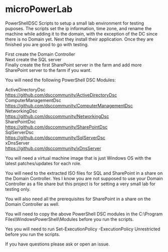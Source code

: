 # microPowerLab
PowerShellDSC Scripts to setup a small lab environment for testing puposes.
The scripts set the ip information, time zone, and rename the machine while adding it to the domain, with the exception of the DC since there is no Domain yet. Next they install their application. Once they are finished you are good to go with testing.

First create the Domain Controller<br>
Next create the SQL server<br>
Finally create the first SharePoint server in the farm and add more SharePoint server to the farm if you want.<br>

You will need the following PowerShell DSC Modules:<br>

ActiveDirectoryDsc<br> https://github.com/dsccommunity/ActiveDirectoryDsc<br>
ComputerManagementDsc<br> https://github.com/dsccommunity/ComputerManagementDsc<br>
NetworkingDsc<br> https://github.com/dsccommunity/NetworkingDsc<br>
SharePointDsc<br> https://github.com/dsccommunity/SharePointDsc<br>
SqlServerDsc<br> https://github.com/dsccommunity/SqlServerDsc<br>
xDnsServer<br> https://github.com/dsccommunity/xDnsServer<br>

You will need a virtual machine image that is just Windows OS with the latest patches/updates for each role.<br>

You will need to the extracted ISO files for SQL and SharePoint in a share on the Domain Controller. Yes I know you are not supposed to use your Domain Controller as a file share but this project is for setting a very small lab for testing only.<br>

You will also need all the prerequisites for SharePoint in a share on the Domain Controller as well.

You will need to copy the above PowerShell DSC modules in the C:\Program Files\WindowsPowerShell\Modules before you run the scripts.

Yes you will need to run Set-ExecutionPolicy -ExecutionPolicy Unrestricted before you run the scripts.

If you have questions please ask or open an issue.
